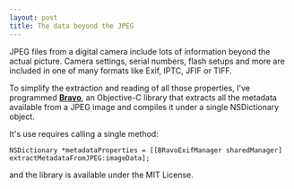 ```yaml
---
layout: post
title: The data beyond the JPEG 
---
```


JPEG files from a digital camera include lots of information beyond the actual picture. Camera settings, serial numbers, flash setups and more are included in one of many formats like Exif, IPTC, JFIF or TIFF.

To simplify the extraction and reading of all those properties, I've programmed **[Bravo](https://github.com/Hecktorzr/Bravo)**, an Objective-C library that extracts all the metadata available from a JPEG image and compiles it under a single NSDictionary object.

It's use requires calling a single method: 

```obj-c
NSDictionary *metadataProperties = [[BRavoExifManager sharedManager] extractMetadataFromJPEG:imageData];
```

and the library is available under the MIT License.
